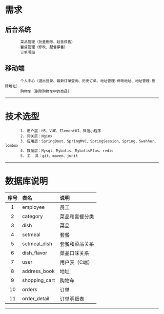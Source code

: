 # 需求

## 后台系统
        ​	菜品管理（批量删除、起售停售）
        ​	套餐管理（修改、起售停售）
        ​	订单明细

## 移动端
        ​	个人中心（退出登录、最新订单查询、历史订单、地址管理-修改地址、地址管理-删除地址）
        ​	购物车（删除购物车中的商品)
***

# 技术选型
        ​	1. 用户层：H5、VUE、ElementUI、微信小程序
        ​	2. 网关层：Nginx
        ​	3. 应用层：SpringBoot、SpringMVC、SpringSession、Spring、Swahher、lombox
        ​	4. 数据层：Mysql、Mybatis、MybatisPlus、redis
        ​	5. 工  具：git、maven、junit
***

# 数据库说明
| 序号 | 表名           | 说明      |
|:--:|:-------------|:--------|
| 1  | employee     | 员工      |
| 2  | category     | 菜品和套餐分类 |
| 3  | dish         | 菜品      |
| 4  | setmeal      | 套餐      |
| 5  | setmeal_dish | 套餐和菜品关系 |
| 6  | dish_flavor  | 菜品口味关系  |
| 7  | user         | 用户表（C端） |
| 8  | address_book     | 地址      |
| 9  | shopping_cart     | 购物车     |
| 10 | orders     | 订单      |
| 11 | order_detail     | 订单明细表   |
***


